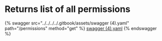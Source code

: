 # Returns list of all permissions

{% swagger src="../../../../.gitbook/assets/swagger (4).yaml" path="/permissions" method="get" %}
[swagger (4).yaml](<../../../../.gitbook/assets/swagger (4).yaml>)
{% endswagger %}
